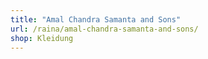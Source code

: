 ```yaml
---
title: "Amal Chandra Samanta and Sons"
url: /raina/amal-chandra-samanta-and-sons/
shop: Kleidung
---
```

